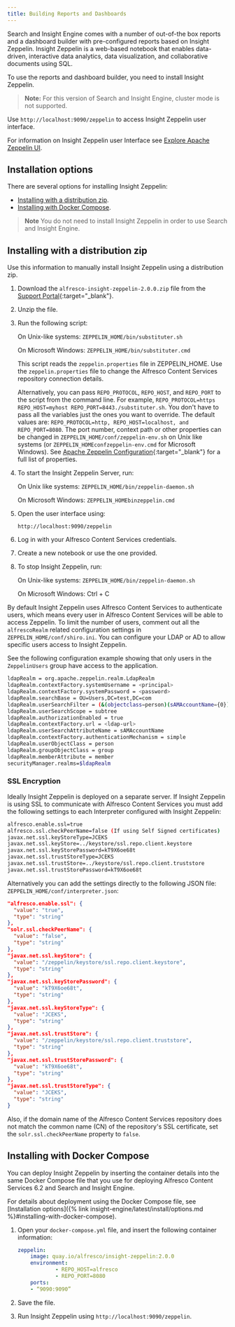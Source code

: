 ```yaml
---
title: Building Reports and Dashboards
---
```


Search and Insight Engine comes with a number of out-of-the box reports and a dashboard builder with pre-configured reports based on Insight Zeppelin. Insight Zeppelin is a web-based notebook that enables data-driven, interactive data analytics, data visualization, and collaborative documents using SQL.

To use the reports and dashboard builder, you need to install Insight Zeppelin.

> **Note:** For this version of Search and Insight Engine, cluster mode is not supported.

Use `http://localhost:9090/zeppelin` to access Insight Zeppelin user interface.

For information on Insight Zeppelin user Interface see [Explore Apache Zeppelin UI](https://zeppelin.apache.org/docs/0.8.1/quickstart/explore_ui.html).

## Installation options

There are several options for installing Insight Zeppelin:

* [Installing with a distribution zip](#installing-with-a-distribution-zip).
* [Installing with Docker Compose](#installing-with-docker-compose).

> **Note** You do not need to install Insight Zeppelin in order to use Search and Insight Engine.

## Installing with a distribution zip

Use this information to manually install Insight Zeppelin using a distribution zip.

1. Download the `alfresco-insight-zeppelin-2.0.0.zip` file from the [Support Portal](http://support.alfresco.com/){:target="_blank"}.

2. Unzip the file.

3. Run the following script:

    On Unix-like systems: `ZEPPELIN_HOME/bin/substituter.sh`

    On Microsoft Windows: `ZEPPELIN_HOME/bin/substituter.cmd`

    This script reads the `zeppelin.properties` file in ZEPPELIN_HOME. Use the `zeppelin.properties` file to change the Alfresco Content Services repository connection details.

    Alternatively, you can pass `REPO_PROTOCOL`, `REPO_HOST`, and `REPO_PORT` to the script from the command line. For example, `REPO_PROTOCOL=https REPO_HOST=myhost REPO_PORT=8443./substituter.sh`. You don't have to pass all the variables just the ones you want to override. The default values are: `REPO_PROTOCOL=http, REPO_HOST=localhost, and REPO_PORT=8080`. The port number, context path or other properties can be changed in `ZEPPELIN_HOME/conf/zeppelin-env.sh` on Unix like systems (or `ZEPPELIN_HOMEconfzeppelin-env.cmd` for Microsoft Windows). See [Apache Zeppelin Configuration](https://zeppelin.apache.org/docs/0.7.3/install/configuration.html){:target="_blank"} for a full list of properties.

4. To start the Insight Zeppelin Server, run:

    On Unix like systems: `ZEPPELIN_HOME/bin/zeppelin-daemon.sh`

    On Microsoft Windows: `ZEPPELIN_HOMEbinzeppelin.cmd`

5. Open the user interface using:

    `http://localhost:9090/zeppelin`

6. Log in with your Alfresco Content Services credentials.

7. Create a new notebook or use the one provided.

8. To stop Insight Zeppelin, run:

    On Unix-like systems: `ZEPPELIN_HOME/bin/zeppelin-daemon.sh`

    On Microsoft Windows: Ctrl + C

By default Insight Zeppelin uses Alfresco Content Services to authenticate users, which means every user in Alfresco Content Services will be able to access Zeppelin. To limit the number of users, comment out all the `alfrescoRealm` related configuration settings in `ZEPPELIN_HOME/conf/shiro.ini`. You can configure your LDAP or AD to allow specific users access to Insight Zeppelin.

See the following configuration example showing that only users in the `ZeppelinUsers` group have access to the application.

```bash
ldapRealm = org.apache.zeppelin.realm.LdapRealm
ldapRealm.contextFactory.systemUsername = <principal>
ldapRealm.contextFactory.systemPassword = <password>
ldapRealm.searchBase = OU=Users,DC=test,DC=com
ldapRealm.userSearchFilter = (&(objectclass=person)(sAMAccountName={0})(memberOf:=CN=ZeppelinUsers,OU=Users,DC=test,DC=com))
ldapRealm.userSearchScope = subtree
ldapRealm.authorizationEnabled = true
ldapRealm.contextFactory.url = <ldap-url>
ldapRealm.userSearchAttributeName = sAMAccountName
ldapRealm.contextFactory.authenticationMechanism = simple
ldapRealm.userObjectClass = person
ldapRealm.groupObjectClass = group
ldapRealm.memberAttribute = member
securityManager.realms=$ldapRealm
```

### SSL Encryption

Ideally Insight Zeppelin is deployed on a separate server. If Insight Zeppelin is using SSL to communicate with Alfresco Content Services you must add the following settings to each Interpreter configured with Insight Zeppelin:

```bash
alfresco.enable.ssl=true
alfresco.ssl.checkPeerName=false (If using Self Signed certificates)
javax.net.ssl.keyStoreType=JCEKS
javax.net.ssl.keyStore=../keystore/ssl.repo.client.keystore
javax.net.ssl.keyStorePassword=kT9X6oe68t
javax.net.ssl.trustStoreType=JCEKS
javax.net.ssl.trustStore=../keystore/ssl.repo.client.truststore
javax.net.ssl.trustStorePassword=kT9X6oe68t
```

Alternatively you can add the settings directly to the following JSON file: `ZEPPELIN_HOME/conf/interpreter.json`:

```json
"alfresco.enable.ssl": {
  "value": "true",
  "type": "string"
},
"solr.ssl.checkPeerName": {
  "value": "false",
  "type": "string"
},
"javax.net.ssl.keyStore": {
  "value": "/zeppelin/keystore/ssl.repo.client.keystore",
  "type": "string"
},
"javax.net.ssl.keyStorePassword": {
  "value": "kT9X6oe68t",
  "type": "string"
},
"javax.net.ssl.keyStoreType": {
  "value": "JCEKS",
  "type": "string"
},
"javax.net.ssl.trustStore": {
  "value": "/zeppelin/keystore/ssl.repo.client.truststore",
  "type": "string"
},
"javax.net.ssl.trustStorePassword": {
  "value": "kT9X6oe68t",
  "type": "string"
},
"javax.net.ssl.trustStoreType": {
  "value": "JCEKS",
  "type": "string"
}
```

Also, if the domain name of the Alfresco Content Services repository does not match the common name (CN) of the repository's SSL certificate, set the `solr.ssl.checkPeerName` property to `false`.

## Installing with Docker Compose

You can deploy Insight Zeppelin by inserting the container details into the same Docker Compose file that you use for deploying Alfresco Content Services 6.2 and Search and Insight Engine.

For details about deployment using the Docker Compose file, see [Installation options]({% link insight-engine/latest/install/options.md %}#installing-with-docker-compose).

1. Open your `docker-compose.yml` file, and insert the following container information:

    ```YAML
    zeppelin:
        image: quay.io/alfresco/insight-zeppelin:2.0.0
        environment:
                - REPO_HOST=alfresco
                - REPO_PORT=8080
        ports:
        - “9090:9090”
    ```

2. Save the file.

3. Run Insight Zeppelin using `http://localhost:9090/zeppelin`.